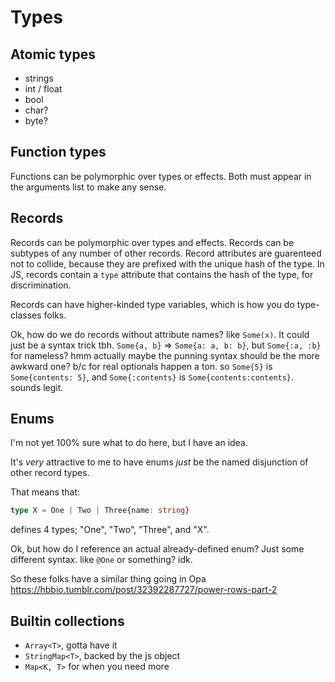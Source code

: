 # Types


## Atomic types

- strings
- int / float
- bool
- char?
- byte?

## Function types

Functions can be polymorphic over types or effects. Both must appear in the arguments list to make any sense.

## Records

Records can be polymorphic over types and effects.
Records can be subtypes of any number of other records.
Record attributes are guarenteed not to collide, because they are prefixed with the unique hash of the type.
In JS, records contain a `type` attribute that contains the hash of the type, for discrimination.

Records can have higher-kinded type variables, which is how you do type-classes folks.


Ok, how do we do records without attribute names? like `Some(x)`.
It could just be a syntax trick tbh.
`Some{a, b}` => `Some{a: a, b: b}`, but `Some{:a, :b}` for nameless?
hmm actually maybe the punning syntax should be the more awkward one? b/c for real optionals happen a ton.
so `Some{5}` is `Some{contents: 5}`, and `Some{:contents}` is `Some{contents:contents}`. sounds legit.


## Enums

I'm not yet 100% sure what to do here, but I have an idea.

It's *very* attractive to me to have enums *just* be the named disjunction of other record types.

That means that:
```ts
type X = One | Two | Three{name: string}
```
defines 4 types; "One", "Two", "Three", and "X".

Ok, but how do I reference an actual already-defined enum?
Just some different syntax. like `@One` or something? idk.

So these folks have a similar thing going in Opa https://hbbio.tumblr.com/post/32392287727/power-rows-part-2

## Builtin collections

- `Array<T>`, gotta have it
- `StringMap<T>`, backed by the js object
- `Map<K, T>` for when you need more
